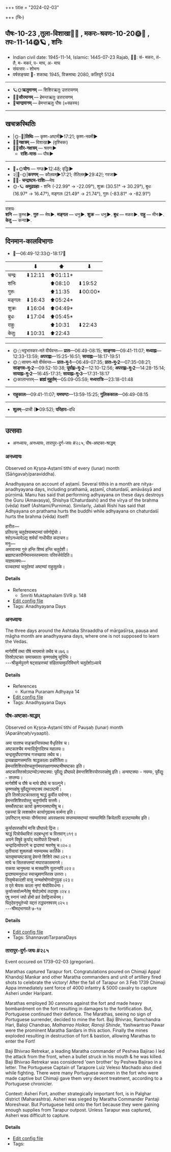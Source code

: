 +++
title = "2024-02-03"

+++
(चि॰)
## पौषः-10-23  ,तुला-विशाखा🌛🌌  ,  मकरः-श्रवणः-10-20🌞🌌  ,  तपः-11-14🌞🪐  , शनिः
- Indian civil date: 1945-11-14, Islamic: 1445-07-23 Rajab, 🌌🌞: सं- मकरः, तं- तै, म- मकरं, प- माघ, अ- माघ
- संवत्सरः - शोभनः
- वर्षसङ्ख्या 🌛- शकाब्दः 1945, विक्रमाब्दः 2080, कलियुगे 5124
___________________
- 🪐🌞**ऋतुमानम्** — शिशिरऋतुः उत्तरायणम्
- 🌌🌞**सौरमानम्** — हेमन्तऋतुः उत्तरायणम्
- 🌛**चान्द्रमानम्** — हेमन्तऋतुः पौषः (≈सहस्यः)
___________________


## खचक्रस्थितिः
- |🌞-🌛|**तिथिः** — कृष्ण-अष्टमी►17:21; कृष्ण-नवमी►  
- 🌌🌛**नक्षत्रम्** — विशाखा► (वृश्चिकः)  
- 🌌🌞**सौर-नक्षत्रम्** — श्रवणः►  
  - **राशि-मासः** — पौषः► 
___________________
- 🌛+🌞**योगः** — गण्डः►12:48; वृद्धिः►  
- २|🌛-🌞|**करणम्** — कौलवम्►17:21; तैतिलम्►29:42!; गरजा►  
- 🌌🌛- **चन्द्राष्टम-राशिः**—मेषः  
- 🌞-🪐 **अमूढग्रहाः** - शनिः (-22.99° → -22.09°), शुक्रः (30.51° → 30.29°), बुधः (16.97° → 16.47°), मङ्गलः (21.49° → 21.74°), गुरुः (-83.81° → -82.91°)
___________________
राशयः  
**शनि** — कुम्भः►. **गुरु** — मेषः►. **मङ्गल** — धनुः►. **शुक्र** — धनुः►. **बुध** — मकरः►. **राहु** — मीनः►. **केतु** — कन्या►. 
___________________


## दिनमान-कालविभागाः
- 🌅—06:49-12:33🌞-18:17🌇  

|      |⬇     |⬆     |⬇     |
|------|-----|-----|------|
|चन्द्रः|⬇12:11 |⬆01:11*|     |
|शनिः   |     |⬆08:10 |⬇19:52 |
|गुरुः  |     |⬆11:35 |⬇00:00*|
|मङ्गलः |⬇16:43 |⬆05:24*|     |
|शुक्रः |⬇16:04 |⬆04:49*|     |
|बुधः   |⬇17:04 |⬆05:45*|     |
|राहुः  |     |⬆10:31 |⬇22:43 |
|केतुः  |⬇10:31 |⬆22:43 |     |
___________________
- 🌞⚝भट्टभास्कर-मते वीर्यवन्तः— **प्रातः**—06:49-08:15; **साङ्गवः**—09:41-11:07; **मध्याह्नः**—12:33-13:59; **अपराह्णः**—15:25-16:51; **सायाह्नः**—18:17-19:51  
- 🌞⚝सायण-मते वीर्यवन्तः— **प्रातः-मु॰1**—06:49-07:35; **प्रातः-मु॰2**—07:35-08:21; **साङ्गवः-मु॰2**—09:52-10:38; **पूर्वाह्णः-मु॰2**—12:10-12:56; **अपराह्णः-मु॰2**—14:28-15:14; **सायाह्नः-मु॰2**—16:45-17:31; **सायाह्नः-मु॰3**—17:31-18:17  
- 🌞कालान्तरम्— **ब्राह्मं मुहूर्तम्**—05:09-05:59; **मध्यरात्रिः**—23:18-01:48  
___________________
- **राहुकालः**—09:41-11:07; **यमघण्टः**—13:59-15:25; **गुलिककालः**—06:49-08:15  
___________________
- **शूलम्**—प्राची (►09:52); **परिहारः**–दधि  
___________________

## उत्सवाः
- अनध्यायः, अनध्यायः, तारापुर-दुर्ग-जयः #२८५, पौष-अष्टका-श्राद्धम्
### अनध्यायः

Observed on Kr̥ṣṇa-Aṣṭamī tithi of every (lunar) month (Sāṅgavaḥ/paraviddha). 

Anadhyayana on account of aṣṭamī. Several tithis in a month are nitya-anadhyayana days, including prathamā, aṣṭamī, chaturdaśī, amāvāsyā and pūrṇimā. Manu has said that performing adhyayana on these days destroys the Guru (Amavasya), Shishya (Chaturdashi) and the vīrya of the brahma (vēda) itself (Ashtami/Purnima). Similarly, Jabali Rishi has said that Adhyayana on prathama hurts the buddhi while adhyayana on chaturdaśī hurts the brahma (vēda) itself!

हारीतः—  
प्रतिपत्सु चतुर्दश्यामष्टम्यां पर्वणोर्द्वयोः।  
श्वोऽनध्यायेऽद्य शर्वर्यां नाधीयीत कदाचन॥  
मनुः—  
अमावास्या गुरुं हन्ति शिष्यं हन्ति चतुर्दशी।  
ब्रह्माष्टकापौर्णमास्यस्तस्मात्ताः परिवर्जयेदिति॥  
याज्ञवल्क्यः—  
पञ्चदश्यां चतुर्दश्यां अष्टम्यां राहुसूतके।



#### Details
- References
  - Smriti Muktaphalam SVR p.  148
- [Edit config file](https://github.com/jyotisham/adyatithi/blob/master/time_focus/adhyayana/lunar_month/tithi/00/23/anadhyAyaH~23.toml)
- Tags: Anadhyayana Days


### अनध्यायः



The three days around the Ashtaka Shraaddha of  mārgaśīrṣa, pauṣa and māgha month are anadhyayana days, where one is not supposed to learn the Vedas.

मार्गशीर्षे तथा पौषे माघमासे तथैव च॥७६॥  
तिस्रोऽष्टकाः समाख्याताः कृष्णपक्षेषु सूरिभिः।  
---श्रीकूर्मपुराणे षट्‌साहस्त्र्यां संहितायामुपरिविभागे चतुर्दशोऽध्याये



#### Details
- References
  - Kurma Puranam Adhyaya 14
- [Edit config file](https://github.com/jyotisham/adyatithi/blob/master/time_focus/adhyayana/relative_event/pauSa-aSTakA-zrAddham/offset__00/anadhyAyaH~pauSa-aSTakA~2.toml)
- Tags: Anadhyayana Days


### पौष-अष्टका-श्राद्धम्

Observed on Kr̥ṣṇa-Aṣṭamī tithi of Pauṣaḥ (lunar) month (Aparāhṇaḥ/vyaapti). 

अमा पातश्च सङ्क्रान्तिस्तथा वैधृतिरेव च।  
अष्टकाश्चैव मन्वादिर्युगादिश्च महालयः॥  
चन्द्रसूर्योपरागश्च गजच्छाया तथैव च।  
द्रव्यब्राह्मणसम्पत्तिः श्राद्धकालाः प्रकीर्तिताः॥  
हेमन्तशिशिरयोश्चतुर्णामपरपक्षाणामष्टमीष्वष्टकाः इति।  
अष्टकास्तिस्रोऽष्टम्योऽन्वष्टक्या: पूर्वेद्युः प्रौष्ठपदे हेमन्तशिशिरयोरपरपक्षेषु इति। अन्वष्टक्याः - नवम्यः, पूर्वेद्युः - सप्तम्यः।  
मार्गशीर्षे च पौषे च माघे प्रौष्ठे च फाल्गुने।  
कृष्णपक्षेषु पूर्वेद्युरन्वष्टक्यं तथाऽष्टमी।  
इति तिस्रोऽष्टकास्तासु श्राद्धं कुर्वीत पार्वणम्।  
हेमन्तशिशिरवोस्तु चतुर्णामपि सत्तमैः।  
समर्थैरष्टका कार्या कृष्णानामष्टमीषु च।   
एकस्यां हि त्वशक्तेन कार्यागृह्यस्य वर्त्मना इति।  
उपरिष्टान् माघ्याः पौर्णमास्या अपरपक्षस्य सप्तम्यामष्टम्यां नवम्यामिति  क्रियेतापि वाऽष्टम्यामेव इति।  
  
कुर्यादपरपक्षीयं मासि प्रौष्ठपदे द्विजः।  
श्राद्धं पित्रोर्यथावित्तं तद्बन्धूनां च वित्तवान्॥१९॥  
अयने विषुवे कुर्याद् व्यतीपाते दिनक्षये।  
चन्द्रादित्योपरागे च द्वादश्यां श्रवणेषु च॥२०॥  
तृतीयायां शुक्लपक्षे नवम्यामथ कार्तिके।  
चतसृष्वप्यष्टकासु हेमन्ते शिशिरे तथा॥२१॥  
माघे च सितसप्तम्यां मघाराकासमागमे।  
राकया चानुमत्या च मासर्क्षाणि युतान्यपि॥२२॥  
द्वादश्यामनुराधा स्याच्छ्रवणस्तिस्र उत्तराः।  
तिसृष्वेकादशी वासु जन्मर्क्षश्रोणयोगूयुक्॥२३॥  
त एते श्रेयसः काला नृणां श्रेयोविवर्धनाः।  
कुर्यात्सर्वात्मनैतेषु श्रेयोऽमोघं तदायुषः॥२४॥  
एषु स्‍नानं जपो होमो व्रतं देवद्विजार्चनम्।  
पितृदेवनृभूतेभ्यो यद्दत्तं तद्ध्यनश्वरम्॥२५॥  
---श्रीमद्भागवते ७-१४



#### Details
- [Edit config file](https://github.com/jyotisham/adyatithi/blob/master/devatA/pitR/lunar_month/tithi/10/23/pauSa-aSTakA-zrAddham.toml)
- Tags: ShannavatiTarpanaDays


### तारापुर-दुर्ग-जयः #२८५

Event occured on 1739-02-03 (gregorian). 

Marathas captured Tarapur fort. Congratulations poured on Chimaji Appa! Khandoji Mankar and other Maratha commanders and unit of artillery fired shots to celebrate the victory! After the fall of Tarapur on 3 Feb 1739 Chimaji Appa immediately sent force of 4000 infantry & 5000 cavalry to capture Asheri under Haripant.

Marathas employed 30 cannons against the fort and made heavy bombardment on the fort resulting in damages to the fortification. But, Portuguese continued their defence. The Marathas, seeing no sign of Portuguese surrender, decided to mine the fort. Baji Bhivrao, Ramchandra Hari, Baloji Chandrao, *Malharrao Holkar, Ranoji Shinde*, Yashwantrao Pawar were the prominent Maratha Sardars in this action. Finally the mines exploded resulting in destruction of fort & bastion, allowing Marathas to enter the Fort! 

Baji Bhivrao Retrekar, a leading Maratha commander of Peshwa Bajirao I led the attack from the front, when a bullet struck in his mouth & he was killed. Baji Bhivrao Retrekar was considered 'own brother' by Peshwa Bajirao in a letter. The Portuguese Captain of Tarapore Luiz  Veleso Machado also died while fighting. There were many Portuguese women in the fort who were made captive but Chimaji gave them very decent treatment, according to a Portuguese chronicler.

Context: Asheri Fort, another strategically important fort, is in Palghar district (Maharashtra). Asheri was sieged by Maratha Commander Pantaji Moreshwar. But Portuguese held onto the fort because they were gaining enough supplies from Tarapur outpost. Unless Tarapur was captured, Asheri was difficult to capture.

#### Details
- [Edit config file](https://github.com/jyotisham/adyatithi/blob/master/mahApuruSha/xatra-later/gregorian/day/02/03/tArApura-durga-jayaH.toml)
- Tags: 


